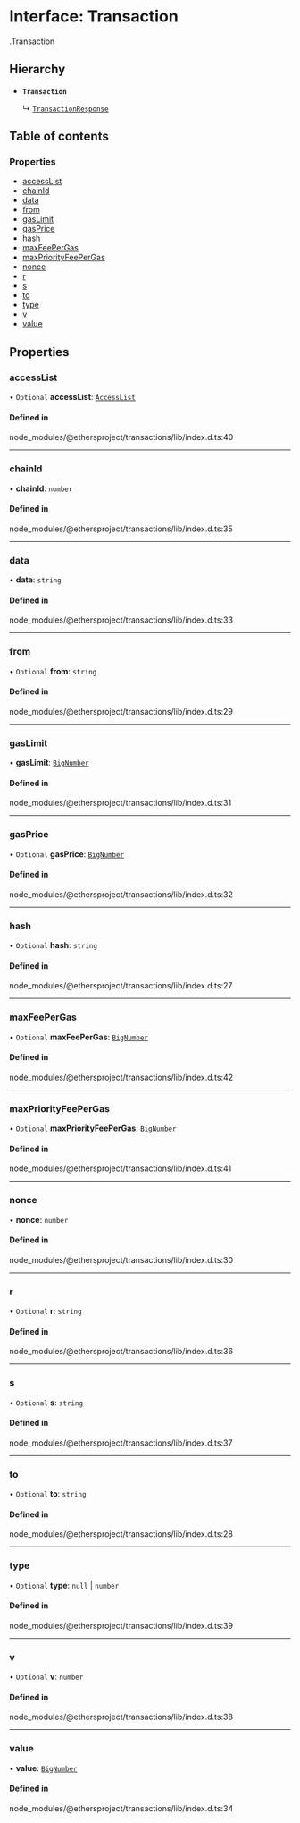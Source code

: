 # Interface: Transaction

[<internal>](../wiki/%3Cinternal%3E).Transaction

## Hierarchy

- **`Transaction`**

  ↳ [`TransactionResponse`](../wiki/%3Cinternal%3E.TransactionResponse)

## Table of contents

### Properties

- [accessList](../wiki/%3Cinternal%3E.Transaction#accesslist)
- [chainId](../wiki/%3Cinternal%3E.Transaction#chainid)
- [data](../wiki/%3Cinternal%3E.Transaction#data)
- [from](../wiki/%3Cinternal%3E.Transaction#from)
- [gasLimit](../wiki/%3Cinternal%3E.Transaction#gaslimit)
- [gasPrice](../wiki/%3Cinternal%3E.Transaction#gasprice)
- [hash](../wiki/%3Cinternal%3E.Transaction#hash)
- [maxFeePerGas](../wiki/%3Cinternal%3E.Transaction#maxfeepergas)
- [maxPriorityFeePerGas](../wiki/%3Cinternal%3E.Transaction#maxpriorityfeepergas)
- [nonce](../wiki/%3Cinternal%3E.Transaction#nonce)
- [r](../wiki/%3Cinternal%3E.Transaction#r)
- [s](../wiki/%3Cinternal%3E.Transaction#s)
- [to](../wiki/%3Cinternal%3E.Transaction#to)
- [type](../wiki/%3Cinternal%3E.Transaction#type)
- [v](../wiki/%3Cinternal%3E.Transaction#v)
- [value](../wiki/%3Cinternal%3E.Transaction#value)

## Properties

### accessList

• `Optional` **accessList**: [`AccessList`](../wiki/%3Cinternal%3E#accesslist)

#### Defined in

node_modules/@ethersproject/transactions/lib/index.d.ts:40

___

### chainId

• **chainId**: `number`

#### Defined in

node_modules/@ethersproject/transactions/lib/index.d.ts:35

___

### data

• **data**: `string`

#### Defined in

node_modules/@ethersproject/transactions/lib/index.d.ts:33

___

### from

• `Optional` **from**: `string`

#### Defined in

node_modules/@ethersproject/transactions/lib/index.d.ts:29

___

### gasLimit

• **gasLimit**: [`BigNumber`](../wiki/%3Cinternal%3E.BigNumber)

#### Defined in

node_modules/@ethersproject/transactions/lib/index.d.ts:31

___

### gasPrice

• `Optional` **gasPrice**: [`BigNumber`](../wiki/%3Cinternal%3E.BigNumber)

#### Defined in

node_modules/@ethersproject/transactions/lib/index.d.ts:32

___

### hash

• `Optional` **hash**: `string`

#### Defined in

node_modules/@ethersproject/transactions/lib/index.d.ts:27

___

### maxFeePerGas

• `Optional` **maxFeePerGas**: [`BigNumber`](../wiki/%3Cinternal%3E.BigNumber)

#### Defined in

node_modules/@ethersproject/transactions/lib/index.d.ts:42

___

### maxPriorityFeePerGas

• `Optional` **maxPriorityFeePerGas**: [`BigNumber`](../wiki/%3Cinternal%3E.BigNumber)

#### Defined in

node_modules/@ethersproject/transactions/lib/index.d.ts:41

___

### nonce

• **nonce**: `number`

#### Defined in

node_modules/@ethersproject/transactions/lib/index.d.ts:30

___

### r

• `Optional` **r**: `string`

#### Defined in

node_modules/@ethersproject/transactions/lib/index.d.ts:36

___

### s

• `Optional` **s**: `string`

#### Defined in

node_modules/@ethersproject/transactions/lib/index.d.ts:37

___

### to

• `Optional` **to**: `string`

#### Defined in

node_modules/@ethersproject/transactions/lib/index.d.ts:28

___

### type

• `Optional` **type**: ``null`` \| `number`

#### Defined in

node_modules/@ethersproject/transactions/lib/index.d.ts:39

___

### v

• `Optional` **v**: `number`

#### Defined in

node_modules/@ethersproject/transactions/lib/index.d.ts:38

___

### value

• **value**: [`BigNumber`](../wiki/%3Cinternal%3E.BigNumber)

#### Defined in

node_modules/@ethersproject/transactions/lib/index.d.ts:34
